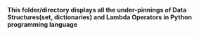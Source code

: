 **This folder/directory displays all the under-pinnings of Data Structures(set, dictionaries) and Lambda Operators in Python programming language**